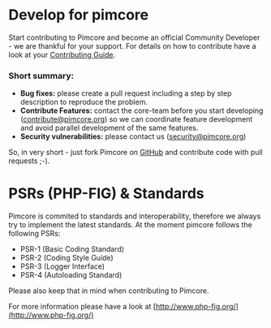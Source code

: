 # Develop for pimcore

Start contributing to Pimcore and become an official Community Developer - we are thankful for your support. 
For details on how to contribute have a look at your [Contributing Guide](https://github.com/pimcore/pimcore/blob/master/CONTRIBUTING.md). 
 
### Short summary: 
- **Bug fixes:** please create a pull request including a step by step description to reproduce the problem. 
- **Contribute Features:** contact the core-team before you start developing (contribute@pimcore.org) so we can 
coordinate feature development and avoid parallel development of the same features. 
- **Security vulnerabilities:** please contact us (security@pimcore.org)

So, in very short - just fork Pimcore on [GitHub](https://github.com/pimcore/pimcore) and contribute code with pull requests ;-). 


# PSRs (PHP-FIG) & Standards
Pimcore is commited to standards and interoperability, therefore we always try to implement the latest standards.
At the moment pimcore follows the following PSRs: 
* PSR-1 (Basic Coding Standard)
* PSR-2 (Coding Style Guide)
* PSR-3 (Logger Interface)
* PSR-4 (Autoloading Standard) 

Please also keep that in mind when contributing to Pimcore. 

For more information please have a look at [http://www.php-fig.org/](http://www.php-fig.org/)
 
 